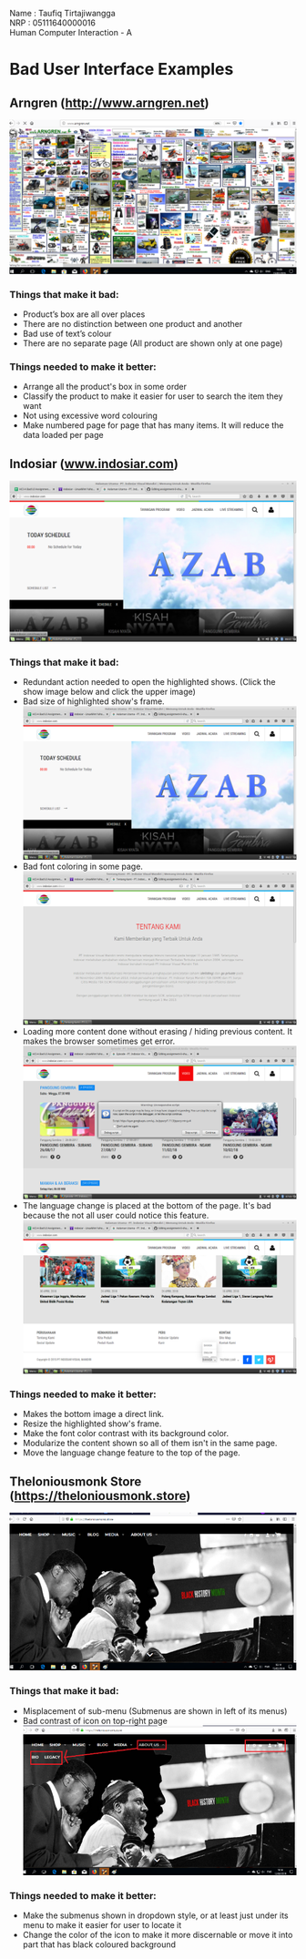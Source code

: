 Name    : Taufiq Tirtajiwangga\
NRP     : 05111640000016\
Human Computer Interaction - A

# **Bad User Interface Examples**

## Arngren (http://www.arngren.net)
![arngren](/images/arngren.png)
### Things that make it bad:
- Product’s box are all over places
- There are no distinction between one product and another
- Bad use of text’s colour
- There are no separate page (All product are shown only at one page)

### Things needed to make it better:
- Arrange all the product's box in some order
- Classify the product to make it easier for user to search the item they want
- Not using excessive word colouring
- Make numbered page for page that has many items. It will reduce the data loaded per page

## Indosiar (www.indosiar.com)
![indosiar_index](/images/indosiar_index.png)
### Things that make it bad:
- Redundant action needed to open the highlighted shows. (Click the show image below and click the upper image)
- Bad size of highlighted show's frame.
![indosiar_index](/images/indosiar_index.png)
- Bad font coloring in some page.
![indosiar_index](/images/indosiar_aboutus.png)
- Loading more content done without erasing / hiding previous content. It makes the browser sometimes get error.
![indosiar_index](/images/indosiar_error.png)
- The language change is placed at the bottom of the page. It's bad because the not all user could notice this feature.
![indosiar_index](/images/indosiar_bottom.png)

### Things needed to make it better:
- Makes the bottom image a direct link.
- Resize the highlighted show's frame.
- Make the font color contrast with its background color.
- Modularize the content shown so all of them isn't in the same page.
- Move the language change feature to the top of the page.

## Theloniousmonk Store (https://theloniousmonk.store)
![monk_1](/images/monk_1.PNG)
### Things that make it bad:
- Misplacement of sub-menu (Submenus are shown in left of its menus)
- Bad contrast of icon on top-right page
![monk_2](/images/monk_2.PNG)
### Things needed to make it better:
- Make the submenus shown in dropdown style, or at least just under its menu to make it easier for user to locate it
- Change the color of the icon to make it more discernable or move it into part that has black coloured background

